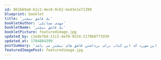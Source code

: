 ```yaml
---
id: 861b69a0-61c2-4ec0-9c62-bed3e1e71390
blueprint: booklet
title: 'یک قاشق بیشتر'
bookletAuthor: 'مهدی مسائلی'
bookletName: 'یک قاشق بیشتر'
bookletPicture: featuredimage.jpg
updated_by: c1ede7bd-11c2-4af0-9224-2178b8f71939
updated_at: 1704884399
postSummary: 'این یک خلاصه برای معرفی این کتاب می باشد به این صورت که این کتاب برای برداشتن قاشق های بیشتر می باشد'
featuredImagePost: featuredimage.jpg
---
```

